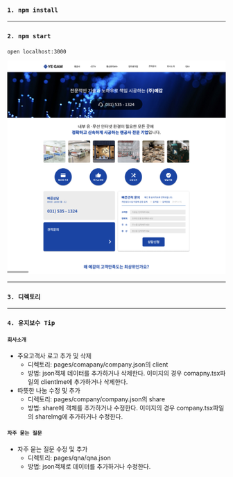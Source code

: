 ### `1. npm install`

---

### `2. npm start`

`open localhost:3000`

![yegam_homepage](./yegam.png)

---


### `3. 디렉토리`

---

### `4. 유지보수 Tip` 



#### `회사소개`  
- 주요고객사 로고 추가 및 삭제
    - 디렉토리: pages/comapany/company.json의 client
    - 방법: json객체 데이터를 추가하거나 삭제한다.
        이미지의 경우 comapny.tsx파일의 clientIme에 추가하거나 삭제한다.
- 따뜻한 나눔 수정 및 추가
    - 디렉토리: pages/company/company.json의 share
    - 방법: share에 객체를 추가하거나 수정한다.
        이미지의 경우 company.tsx파일의 shareImg에 추가하거나 수정한다.


#### `자주 묻는 질문`  
- 자주 묻는 질문 수정 및 추가   
    - 디렉토리: pages/qna/qna.json  
    - 방법: json객체로 데이터를 추가하거나 수정한다.


